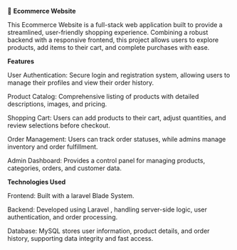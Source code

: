 🛒 __Ecommerce Website__

This Ecommerce Website is a full-stack web application built to provide a streamlined, user-friendly shopping experience. Combining a robust backend with a responsive frontend, this project allows users to explore products, add items to their cart, and complete purchases with ease.

__Features__

User Authentication: Secure login and registration system, allowing users to manage their profiles and view their order history.

Product Catalog: Comprehensive listing of products with detailed descriptions, images, and pricing.

Shopping Cart: Users can add products to their cart, adjust quantities, and review selections before checkout.

Order Management: Users can track order statuses, while admins manage inventory and order fulfillment.

Admin Dashboard: Provides a control panel for managing products, categories, orders, and customer data.

__Technologies Used__

Frontend: Built with a laravel Blade System.

Backend: Developed using Laravel , handling server-side logic, user authentication, and order processing.

Database: MySQL stores user information, product details, and order history, supporting data integrity and fast access.
